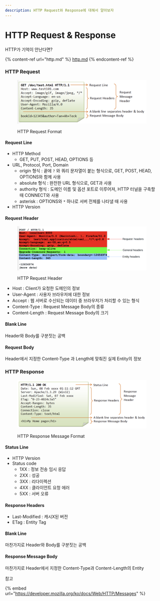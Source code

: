 ```yaml
---
description: HTTP Request와 Response에 대해서 알아보자
---
```


# HTTP Request & Response

HTTP가 기억이 안난다면?

{% content-ref url="http.md" %}
[http.md](http.md)
{% endcontent-ref %}

### HTTP Request

<figure><img src="../.gitbook/assets/image (4).png" alt=""><figcaption><p>HTTP Request Format</p></figcaption></figure>

#### Request Line

* HTTP Method
  * GET, PUT, POST, HEAD, OPTIONS 등
* URL, Protocol, Port, Domain
  * origin 형식 : 끝에 `?` 와 쿼리 문자열이 붙는 형식으로, GET, POST, HEAD, OPTIONS와 함께 사용
  * absolute 형식 :  완전한 URL 형식으로, GET과 사용
  * authority 형식 : 도메인 이름 및 옵션 포트로 이루어져, HTTP 터널을 구축할 때 CONNECT와 사용
  * asterisk : OPTIONS와 `*` 하나로 서버 전체를 나타낼 때 사용
* HTTP Version

#### Request Header

<figure><img src="../.gitbook/assets/image (2).png" alt=""><figcaption><p>HTTP Request Header</p></figcaption></figure>

* Host : Client가 요청한 도메인의 정보
* User-Agent : 사용자 브라우저에 대한 정보
* Accept : 웹 서버로 수신되는 데이터 중 브라우저가 처리할 수 있는 형식
* Content-Type : Request Message Body의 종류
* Content-Length : Request Message Body의 크기

#### Blank Line

Header와 Body를 구분짓는 공백

#### Request Body

Header에서 지정한 Content-Type 과 Length에 맞춰진 실제 Entity의 정보

### HTTP Response

<figure><img src="../.gitbook/assets/image (5) (2).png" alt=""><figcaption><p>HTTP Response Message Format</p></figcaption></figure>

#### Status Line

* HTTP Version
* Status code
  * 1XX : 정보 전송 임시 응답
  *
    2XX : 성공
  * 3XX : 리다이렉션
  * 4XX : 클라이언트 요청 에러
  * 5XX : 서버 오류

#### Response Headers

* Last-Modified : 캐시X된 버전
* ETag : Entity Tag

#### Blank Line

마찬가지로 Header와 Body를 구분짓는 공백

#### Response Message Body

마찬가지로 Header에서 지정한 Content-Type과 Content-Length의 Entity



참고

{% embed url="https://developer.mozilla.org/ko/docs/Web/HTTP/Messages" %}

